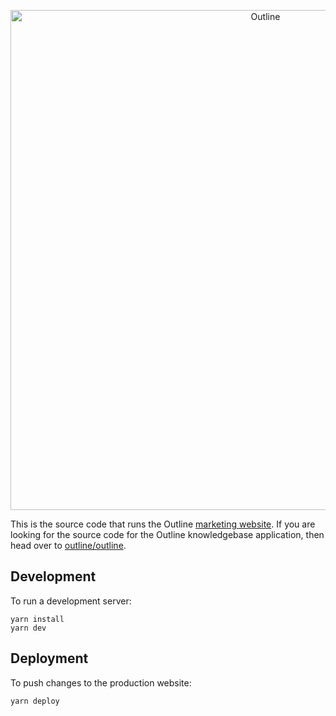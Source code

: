 <p align="center">
  <img src="https://user-images.githubusercontent.com/380914/87229959-63b0da00-c361-11ea-9c3c-d2632dc38928.png" alt="Outline" width="800" />
</p>

This is the source code that runs the Outline [marketing website](https://www.getoutline.com). If you are looking for the source code for the Outline knowledgebase application, then head over to [outline/outline](https://github.com/outline/outline).

## Development

To run a development server:

```
yarn install
yarn dev
```

## Deployment

To push changes to the production website:

```
yarn deploy
```
